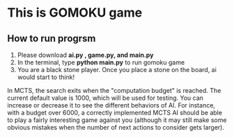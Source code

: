This is GOMOKU game
==============

How to run progrsm
---------

1. Please download **ai.py , game.py, and main.py** 
2. In the terminal, type **python main.py** to run gomoku game
3. You are a black stone player. Once you place a stone on the board, ai would start to think!


In MCTS, the search exits when the "computation budget" is reached. The current default value is 1000, which will be used for testing. You can increase or decrease it to see the different behaviors of AI. For instance, with a budget over 6000, a correctly implemented MCTS AI should be able to play a fairly interesting game against you (although it may still make some obvious mistakes when the number of next actions to consider gets larger). 